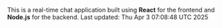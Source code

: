 This is a real-time chat application built using **React** for the frontend and **Node.js** for the backend.
Last updated: Thu Apr  3 07:08:48 UTC 2025
